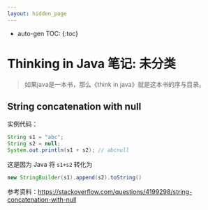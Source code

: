 ```yaml
---
layout: hidden_page
---
```


* auto-gen TOC:
{:toc}
# Thinking in Java 笔记: 未分类

>   如果java是一本书，那么《think in java》就是这本书的序与目录。



## String concatenation with null

实例代码：

```java
String s1 = "abc";
String s2 = null;
System.out.println(s1 + s2); // abcnull
```

这是因为 Java 将 `s1+s2` 转化为

```java
new StringBuilder(s1).append(s2).toString()
```



参考资料：https://stackoverflow.com/questions/4199298/string-concatenation-with-null